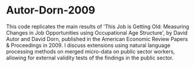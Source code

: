 # Autor-Dorn-2009

This code replicates the main results of 'This Job is Getting Old: Measuring Changes in Job Opportunities using Occupational Age Structure', by David Autor and David Dorn, published in the American Economic Review Papers \& Proceedings in 2009. I discuss extensions using natural language processing methods on merged micro-data on public sector workers, allowing for external validity tests of the findings in the public sector.
